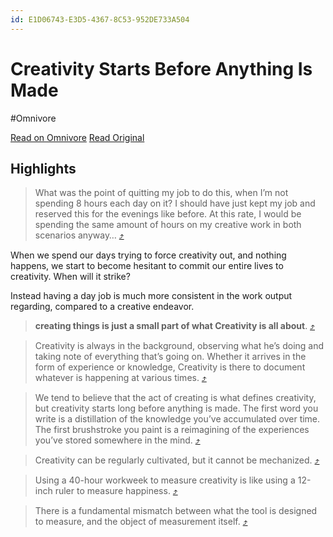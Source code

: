 ```yaml
---
id: E1D06743-E3D5-4367-8C53-952DE733A504
---
```


# Creativity Starts Before Anything Is Made
#Omnivore

[Read on Omnivore](https://omnivore.app/me/https-moretothat-com-creativity-starts-before-anything-is-made-187309db831)
[Read Original](https://moretothat.com/creativity-starts-before-anything-is-made)

## Highlights

> What was the point of quitting my job to do this, when I’m not spending 8 hours each day on it? I should have just kept my job and reserved this for the evenings like before. At this rate, I would be spending the same amount of hours on my creative work in both scenarios anyway… [⤴️](https://omnivore.app/me/https-moretothat-com-creativity-starts-before-anything-is-made-187309db831#b6f431f2-1e05-4282-a03f-ca8d69df05e8)

When we spend our days trying to force creativity out, and nothing happens, we start to become hesitant to commit our entire lives to creativity. When will it strike?

Instead having a day job is much more consistent in the work output regarding, compared to a creative endeavor.

> **creating things is just a small part of what Creativity is all about**. [⤴️](https://omnivore.app/me/https-moretothat-com-creativity-starts-before-anything-is-made-187309db831#51ad3bf1-8977-4528-9677-db42ba514843)

> Creativity is always in the background, observing what he’s doing and taking note of everything that’s going on. Whether it arrives in the form of experience or knowledge, Creativity is there to document whatever is happening at various times. [⤴️](https://omnivore.app/me/https-moretothat-com-creativity-starts-before-anything-is-made-187309db831#e0dff22a-20d3-41c6-96f9-ab2a17fbfd56)

> We tend to believe that the act of creating is what defines creativity, but creativity starts long before anything is made. The first word you write is a distillation of the knowledge you’ve accumulated over time. The first brushstroke you paint is a reimagining of the experiences you’ve stored somewhere in the mind. [⤴️](https://omnivore.app/me/https-moretothat-com-creativity-starts-before-anything-is-made-187309db831#8a1405fd-5535-4233-8f77-de8a45811ec5)

> Creativity can be regularly cultivated, but it cannot be mechanized. [⤴️](https://omnivore.app/me/https-moretothat-com-creativity-starts-before-anything-is-made-187309db831#2778a840-e0d8-4b28-ac20-a685baee2448)

> Using a 40-hour workweek to measure creativity is like using a 12-inch ruler to measure happiness. [⤴️](https://omnivore.app/me/https-moretothat-com-creativity-starts-before-anything-is-made-187309db831#c85255da-5966-40e1-952a-7fc7f4297d0a)

> There is a fundamental mismatch between what the tool is designed to measure, and the object of measurement itself. [⤴️](https://omnivore.app/me/https-moretothat-com-creativity-starts-before-anything-is-made-187309db831#9f57a099-2480-4ae3-928d-23b7c2e1ade8)

